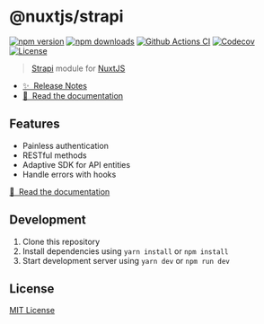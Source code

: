 # @nuxtjs/strapi

[![npm version][npm-version-src]][npm-version-href]
[![npm downloads][npm-downloads-src]][npm-downloads-href]
[![Github Actions CI][github-actions-ci-src]][github-actions-ci-href]
[![Codecov][codecov-src]][codecov-href]
[![License][license-src]][license-href]

> [Strapi](https://strapi.io) module for [NuxtJS](https://nuxtjs.org)

- [✨ &nbsp;Release Notes](https://github.com/nuxt-community/strapi-module/releases)
- [📖 &nbsp;Read the documentation](https://strapi.nuxtjs.org)

## Features

- Painless authentication
- RESTful methods
- Adaptive SDK for API entities
- Handle errors with hooks

[📖 &nbsp;Read the documentation](https://strapi.nuxtjs.org)

## Development

1. Clone this repository
2. Install dependencies using `yarn install` or `npm install`
3. Start development server using `yarn dev` or `npm run dev`

## License

[MIT License](./LICENSE)

<!-- Badges -->
[npm-version-src]: https://img.shields.io/npm/v/@nuxtjs/strapi/latest.svg
[npm-version-href]: https://npmjs.com/package/@nuxtjs/strapi

[npm-downloads-src]: https://img.shields.io/npm/dt/@nuxtjs/strapi.svg
[npm-downloads-href]: https://npmjs.com/package/@nuxtjs/strapi

[github-actions-ci-src]: https://github.com/nuxt-community/strapi-module/workflows/ci/badge.svg
[github-actions-ci-href]: https://github.com/nuxt-community/strapi-module/actions?query=workflow%3Aci

[codecov-src]: https://img.shields.io/codecov/c/github/nuxt-community/strapi-module.svg
[codecov-href]: https://codecov.io/gh/nuxt-community/strapi-module

[license-src]: https://img.shields.io/npm/l/@nuxtjs/strapi.svg
[license-href]: https://npmjs.com/package/@nuxtjs/strapi
